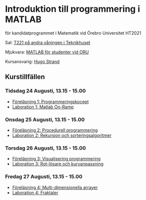 # Introduktion till programmering i MATLAB
för kandidatprogrammet i Matematik vid Örebro Universitet
HT2021

Sal: [T221 på andra våningen i Teknikhuset](https://use.mazemap.com/#v=1&center=15.249004,59.254194&zoom=18&zlevel=2&campusid=123&sharepoitype=poi&sharepoi=580271)

Mjukvara: [MATLAB för studenter vid ORU](https://www.oru.se/english/study/student-services/it-and-printing/it/software/matlab/)

Kursansvarig: [Hugo Strand](https://www.oru.se/personal/hugo_strand)

## Kurstillfällen

### Tidsdag 24 Augusti, 13.15 - 15.00
- [Föreläsning 1: Programmeringskocept](https://nbviewer.jupyter.org/urls/git.oru.se/hosd/matlab-intro-ht21/-/raw/master/F%C3%B6rel%C3%A4sning1.ipynb)
- [Laboration 1: Matlab On-Ramp](https://se.mathworks.com/learn/tutorials/matlab-onramp.html)

### Onsdag 25 Augusti, 13.15 - 15.00
- [Föreläsning 2: Procedurell programmering](https://nbviewer.jupyter.org/urls/git.oru.se/hosd/matlab-intro-ht21/-/raw/master/F%C3%B6rel%C3%A4sning2.ipynb)
- [Laboration 2: Rekursion och sorteringsalgoritmer](https://nbviewer.jupyter.org/urls/git.oru.se/hosd/matlab-intro-ht21/-/raw/master/Laboration2.ipynb)

### Torsdag 26 Augusti, 13.15 - 15.00
- [Föreläsning 3: Visualisering programmering](https://nbviewer.jupyter.org/urls/git.oru.se/hosd/matlab-intro-ht21/-/raw/master/F%C3%B6rel%C3%A4sning3.ipynb)
- [Laboration 3: Rot-lösare och kurvanpassning](https://nbviewer.jupyter.org/urls/git.oru.se/hosd/matlab-intro-ht21/-/raw/master/Laboration3.ipynb)

### Fredag 27 Augusti, 13.15 - 15.00
- [Föreläsning 4: Multi-dimensionella arrayer](https://nbviewer.jupyter.org/urls/git.oru.se/hosd/matlab-intro-ht21/-/raw/master/F%C3%B6rel%C3%A4sning4.ipynb)
- [Laboration 4: Fraktaler](https://nbviewer.jupyter.org/urls/git.oru.se/hosd/matlab-intro-ht21/-/raw/master/Laboration4.ipynb)
